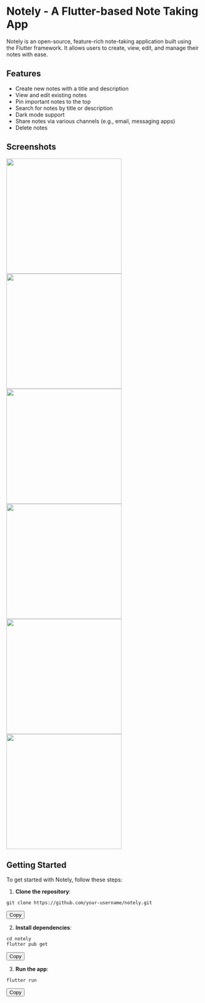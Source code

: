 # Notely - A Flutter-based Note Taking App

Notely is an open-source, feature-rich note-taking application built using the Flutter framework. It allows users to create, view, edit, and manage their notes with ease.

## Features

- Create new notes with a title and description
- View and edit existing notes
- Pin important notes to the top
- Search for notes by title or description
- Dark mode support
- Share notes via various channels (e.g., email, messaging apps)
- Delete notes

## Screenshots

<img src="assets/images/p1.png" width="300"> <img src="assets/images/p2.png" width="300"> <img src="assets/images/p3.png" width="300"> <img src="assets/images/p4.png" width="300"> <img src="assets/images/p5.jpg" width="300"> <img src="assets/images/p6.jpg" width="300">

## Getting Started

To get started with Notely, follow these steps:

1. **Clone the repository**:
<div class="code-with-copy">
  <pre><code>git clone https://github.com/your-username/notely.git</code></pre>
  <button class="copy-button" data-clipboard-text="git clone https://github.com/your-username/notely.git">Copy</button>
</div>

2. **Install dependencies**:
<div class="code-with-copy">
  <pre><code>cd notely
flutter pub get
</code></pre><button class="copy-button" data-clipboard-text="cd notely
flutter pub get">Copy</button></div>

3. **Run the app**:
<div class="code-with-copy">
  <pre><code>flutter run</code></pre>
  <button class="copy-button" data-clipboard-text="flutter run">Copy</button>
</div>